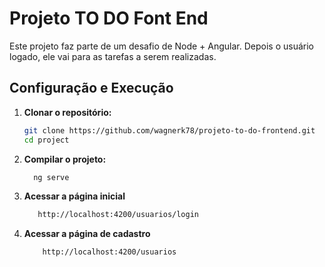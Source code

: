 # Projeto TO DO Font End

Este projeto faz parte de um desafio de Node + Angular. Depois o usuário logado, ele vai para as tarefas a serem realizadas.

## Configuração e Execução


1. **Clonar o repositório:**

   ```bash
   git clone https://github.com/wagnerk78/projeto-to-do-frontend.git
   cd project
   ```

2. **Compilar o projeto:**

   ```bash
     ng serve
   ```

3. **Acessar a página inicial**

   ```bash
      http://localhost:4200/usuarios/login
   ```

4. **Acessar a página de cadastro**

   ```bash
       http://localhost:4200/usuarios
   ```

